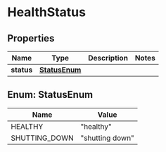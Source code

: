 # HealthStatus

## Properties
Name | Type | Description | Notes
------------ | ------------- | ------------- | -------------
**status** | [**StatusEnum**](#StatusEnum) |  | 

<a name="StatusEnum"></a>
## Enum: StatusEnum
Name | Value
---- | -----
HEALTHY | &quot;healthy&quot;
SHUTTING_DOWN | &quot;shutting down&quot;
